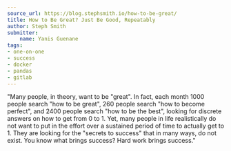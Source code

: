 ```yaml
---
source_url: https://blog.stephsmith.io/how-to-be-great/
title: How to Be Great? Just Be Good, Repeatably
author: Steph Smith
submitter:
    name: Yanis Guenane
tags:
- one-on-one
- success
- docker
- pandas
- gitlab
---
```


"Many people, in theory, want to be "great". In fact, each month 1000 people search "how to be great", 260 people search "how to become perfect", and 2400 people search "how to be the best", looking for discrete answers on how to get from 0 to 1. Yet, many people in life realistically do not want to put in the effort over a sustained period of time to actually get to 1. They are looking for the "secrets to success" that in many ways, do not exist. You know what brings success? Hard work brings success." 
